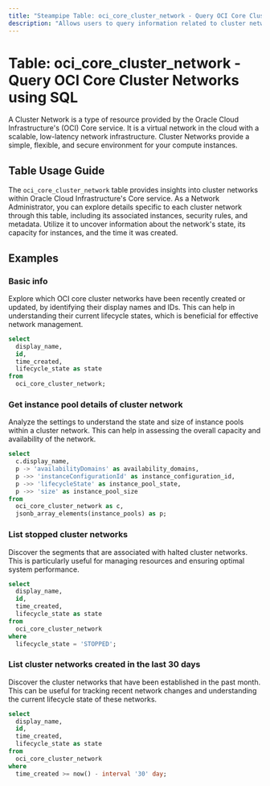 ```yaml
---
title: "Steampipe Table: oci_core_cluster_network - Query OCI Core Cluster Networks using SQL"
description: "Allows users to query information related to cluster networks in Oracle Cloud Infrastructure's Core service."
---
```


# Table: oci_core_cluster_network - Query OCI Core Cluster Networks using SQL

A Cluster Network is a type of resource provided by the Oracle Cloud Infrastructure's (OCI) Core service. It is a virtual network in the cloud with a scalable, low-latency network infrastructure. Cluster Networks provide a simple, flexible, and secure environment for your compute instances.

## Table Usage Guide

The `oci_core_cluster_network` table provides insights into cluster networks within Oracle Cloud Infrastructure's Core service. As a Network Administrator, you can explore details specific to each cluster network through this table, including its associated instances, security rules, and metadata. Utilize it to uncover information about the network's state, its capacity for instances, and the time it was created.

## Examples

### Basic info
Explore which OCI core cluster networks have been recently created or updated, by identifying their display names and IDs. This can help in understanding their current lifecycle states, which is beneficial for effective network management.

```sql
select
  display_name,
  id,
  time_created,
  lifecycle_state as state
from
  oci_core_cluster_network;
```

### Get instance pool details of cluster network
Analyze the settings to understand the state and size of instance pools within a cluster network. This can help in assessing the overall capacity and availability of the network.

```sql
select
  c.display_name,
  p -> 'availabilityDomains' as availability_domains,
  p ->> 'instanceConfigurationId' as instance_configuration_id,
  p ->> 'lifecycleState' as instance_pool_state,
  p ->> 'size' as instance_pool_size
from
  oci_core_cluster_network as c,
  jsonb_array_elements(instance_pools) as p;
```

### List stopped cluster networks
Discover the segments that are associated with halted cluster networks. This is particularly useful for managing resources and ensuring optimal system performance.

```sql
select
  display_name,
  id,
  time_created,
  lifecycle_state as state
from
  oci_core_cluster_network
where
  lifecycle_state = 'STOPPED';
```

### List cluster networks created in the last 30 days
Discover the cluster networks that have been established in the past month. This can be useful for tracking recent network changes and understanding the current lifecycle state of these networks.

```sql
select
  display_name,
  id,
  time_created,
  lifecycle_state as state
from
  oci_core_cluster_network
where
  time_created >= now() - interval '30' day;
```